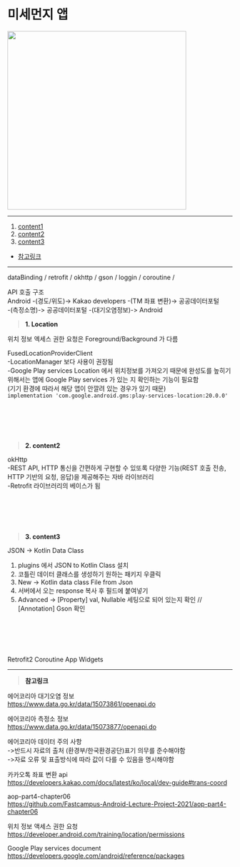 # 미세먼지 앱

<img src="이미지 주소" height="400"/>

---
1. <a href = "#content1">content1</a></br>
2. <a href = "#content2">content2</a></br>
3. <a href = "#content3">content3</a></br>
* <a href = "#ref">참고링크</a>
---

dataBinding / retrofit / okhttp / gson / loggin / coroutine / 


API 호출 구조</br>
Android -(경도/위도)-> Kakao developers -(TM 좌표 변환)-> 공공데이터포털</br>
-(측정소명)-> 공공데이터포털 -(대기오염정보)-> Android</br>

><a id = "content1">**1. Location**</a></br>

위치 정보 엑세스 권한 요청은 Foreground/Background 가 다름

FusedLocationProviderClient</br>
-LocationManager 보다 사용이 권장됨</br>
-Google Play services Location 에서 위치정보를 가져오기 때문에 완성도를 높히기 위해서는 앱에 Google Play services 가 있는 지 확인하는 기능이 필요함</br>
(기기 환경에 따라서 해당 앱이 안깔려 있는 경우가 있기 때문)</br>
`implementation 'com.google.android.gms:play-services-location:20.0.0'`</br>





<br></br>
<br></br>

><a id = "content2">**2. content2**</a></br>

okHttp</br>
-REST API, HTTP 통신을 간편하게 구현할 수 있또록 다양한 기능(REST 호출 전송, HTTP 기반의 요청, 응답)을 제공해주는 자바 라이브러리</br>
-Retrofit 라이브러리의 베이스가 됨</br>



<br></br>
<br></br>




><a id = "content3">**3. content3**</a></br>

JSON -> Kotlin Data Class</br>
1. plugins 에서 JSON to Kotlin Class 설치</br>
2. 코틀린 데이터 클래스를 생성하기 원하는 패키지 우클릭</br>
3. New -> Kotlin data class File from Json</br>
4. 서버에서 오는 response 복사 후 필드에 붙여넣기</br>
5. Advanced -> [Property] val, Nullable 세팅으로 되어 있는지 확인 // [Annotation] Gson 확인</br>

<br></br>
<br></br>

Retrofit2
Coroutine
App Widgets


---

><a id = "ref">**참고링크**</a></br>

에어코리아 대기오염 정보</br>
https://www.data.go.kr/data/15073861/openapi.do</br>

에어코리아 측정소 정보</br>
https://www.data.go.kr/data/15073877/openapi.do</br>

에어코리아 데이터 주의 사항</br>
->반드시 자료의 출처 (환경부/한국환경공단)표기 의무를 준수해야함</br>
->자료 오류 및 표출방식에 따라 값이 다를 수 있음을 명시해야함</br>

카카오톡 좌표 변환 api</br>
https://developers.kakao.com/docs/latest/ko/local/dev-guide#trans-coord</br>

aop-part4-chapter06</br>
https://github.com/Fastcampus-Android-Lecture-Project-2021/aop-part4-chapter06</br>

위치 정보 액세스 권한 요청</br>
https://developer.android.com/training/location/permissions</br>

Google Play services document</br>
https://developers.google.com/android/reference/packages</br>